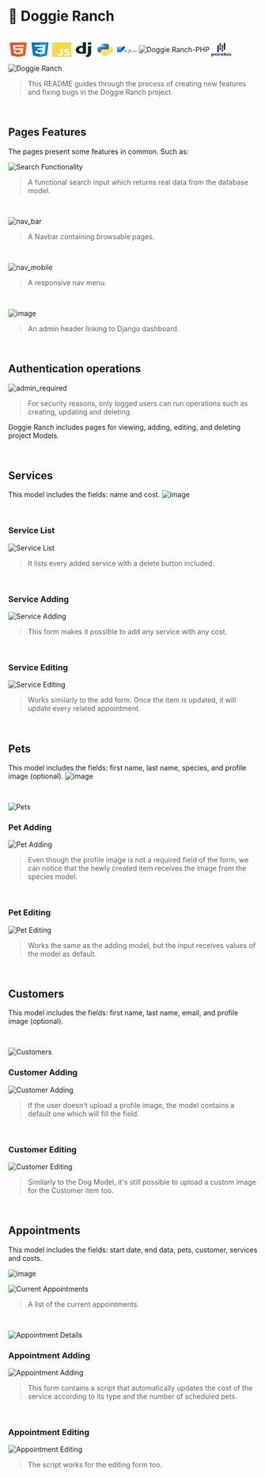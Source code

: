 # 🦴 Doggie Ranch

<div style="display: inline"><br>
    <img align="center" alt="Doggie Ranch-HTML" height="30" width="40" src="https://raw.githubusercontent.com/devicons/devicon/6910f0503efdd315c8f9b858234310c06e04d9c0/icons/html5/html5-original.svg">
    <img align="center" alt="Doggie Ranch-CSS" height="30" width="40" src="https://raw.githubusercontent.com/devicons/devicon/6910f0503efdd315c8f9b858234310c06e04d9c0/icons/css3/css3-original.svg">
    <img align="center" alt="Doggie Ranch-JS" height="30" width="40" src="https://github.com/devicons/devicon/blob/master/icons/javascript/javascript-plain.svg">
    <img align="center" alt="Doggie Ranch-Django" height="30" width="40" src="https://github.com/devicons/devicon/blob/master/icons/django/django-plain.svg">
    <img align="center" alt="Doggie Ranch-Python" height="30" width="40" src="https://raw.githubusercontent.com/devicons/devicon/master/icons/python/python-original.svg">
    <img align="center" alt="Doggie Ranch-SQLite" height="30" width="40" src="https://raw.githubusercontent.com/devicons/devicon/6910f0503efdd315c8f9b858234310c06e04d9c0/icons/sqlite/sqlite-original-wordmark.svg" />
    <img align="center" alt="Doggie Ranch-PHP" height="30" width="40" src="https://cdn.jsdelivr.net/gh/devicons/devicon/icons/tailwindcss/tailwindcss-original.svg" />
    <img align="center" alt="Doggie Ranch-Pandas" height="30" width="40" src="https://raw.githubusercontent.com/devicons/devicon/6910f0503efdd315c8f9b858234310c06e04d9c0/icons/pandas/pandas-plain-wordmark.svg">
</div>
<br />

![Doggie Ranch](https://github.com/sandrofilho2000/Doggie-Ranch/assets/75636911/02c2d023-868e-4019-985a-ef3fb7bd70e4)

> This README guides through the process of creating new features and fixing bugs in the Doggie Ranch project.

<br />

## Pages Features
The pages present some features in common. Such as:

![Search Functionality](https://github.com/sandrofilho2000/Doggie-Ranch/assets/75636911/5479aeb6-37a0-4433-92f3-8b5ba3b32499)

> A functional search input which returns real data from the database model.

<br />

![nav_bar](https://github.com/sandrofilho2000/Doggie-Ranch/assets/75636911/1e2662ed-ae91-4e45-ac55-510aa88502b2)

> A Navbar containing browsable pages.

<br />

![nav_mobile](https://github.com/sandrofilho2000/Doggie-Ranch/assets/75636911/a2d16073-6037-4bb4-9823-e222c8491f44)

> A responsive nav menu.

<br />

![image](https://github.com/sandrofilho2000/Doggie-Ranch/assets/75636911/0954f858-590d-4ad2-b07d-0a74abf472aa)

> An admin header linking to Django dashboard.

<br />

## Authentication operations

![admin_required](https://github.com/sandrofilho2000/Doggie-Ranch/assets/75636911/69288e49-aec5-4b12-915b-51c52efb3606)
> For security reasons, only logged users can run operations such as creating, updating and deleting.


Doggie Ranch includes pages for viewing, adding, editing, and deleting project Models.

<br />

## Services
This model includes the fields: name and cost.
![image](https://github.com/sandrofilho2000/Doggie-Ranch/assets/75636911/93f978fb-388c-43cf-9138-65c295fa1a77)

<br />

### Service List

![Service List](https://github.com/sandrofilho2000/Doggie-Ranch/assets/75636911/80aad888-26cf-4dae-bad7-c2bf09b2c1f0)

> It lists every added service with a delete button included.

<br />

### Service Adding

![Service Adding](https://github.com/sandrofilho2000/Doggie-Ranch/assets/75636911/70d5306b-e5d2-4121-9a9a-6e25cfb192db)

> This form makes it possible to add any service with any cost.

<br />

### Service Editing

![Service Editing](https://github.com/sandrofilho2000/Doggie-Ranch/assets/75636911/e86ac311-b282-421f-85f0-2e29155b1d18)

> Works similarly to the add form. Once the item is updated, it will update every related appointment.

<br />

## Pets
This model includes the fields: first name, last name, species, and profile image (optional).
![image](https://github.com/sandrofilho2000/Doggie-Ranch/assets/75636911/7c1224fb-5afa-4d02-a938-661d6f30ea16)

<br />

![Pets](https://github.com/sandrofilho2000/Doggie-Ranch/assets/75636911/f04829c0-33a3-4586-a2c0-7f845cb1ae19)

### Pet Adding

![Pet Adding](https://github.com/sandrofilho2000/Doggie-Ranch/assets/75636911/45dcb554-4281-42b6-8263-a2562a6031f3)

> Even though the profile image is not a required field of the form, we can notice that the newly created item receives the image from the species model.

<br />

### Pet Editing

![Pet Editing](https://github.com/sandrofilho2000/Doggie-Ranch/assets/75636911/7a2c14b8-cc50-41b2-bdbb-7b01ddc6fd03)

> Works the same as the adding model, but the input receives values of the model as default.

<br />

## Customers
This model includes the fields: first name, last name, email, and profile image (optional).

<br />

![Customers](https://github.com/sandrofilho2000/Doggie-Ranch/assets/75636911/00dfa9f5-1a81-4f6e-85c3-bad096d17781)

### Customer Adding

![Customer Adding](https://github.com/sandrofilho2000/Doggie-Ranch/assets/75636911/ed7e3cf8-caa3-4b42-a356-ce520730afe4)

> If the user doesn't upload a profile image, the model contains a default one which will fill the field.

<br />

### Customer Editing

![Customer Editing](https://github.com/sandrofilho2000/Doggie-Ranch/assets/75636911/927d1cd6-2b89-46e3-b146-e89d617a1df7)

> Similarly to the Dog Model, it's still possible to upload a custom image for the Customer item too.

<br />

## Appointments
This model includes the fields: start date, end data, pets, customer, services and costs.

![image](https://github.com/sandrofilho2000/Doggie-Ranch/assets/75636911/e79dddcd-a729-4d7b-b749-3a76230ed225)


![Current Appointments](https://github.com/sandrofilho2000/Doggie-Ranch/assets/75636911/4c8374dc-f9e8-41d0-83a8-af3ec9625b26)

> A list of the current appointments.

<br />

![Appointment Details](https://github.com/sandrofilho2000/Doggie-Ranch/assets/75636911/86bd4186-17b3-4515-a254-5768b3b81788)

### Appointment Adding

![Appointment Adding](https://github.com/sandrofilho2000/Doggie-Ranch/assets/75636911/a1f12b1d-9d75-455a-8ecf-8bffb73918ee)

> This form contains a script that automatically updates the cost of the service according to its type and the number of scheduled pets.

<br />

### Appointment Editing

![Appointment Editing](https://github.com/sandrofilho2000/Doggie-Ranch/assets/75636911/4e2b6eb7-3164-4fec-b941-a42b17f9dc8b)

> The script works for the editing form too.
